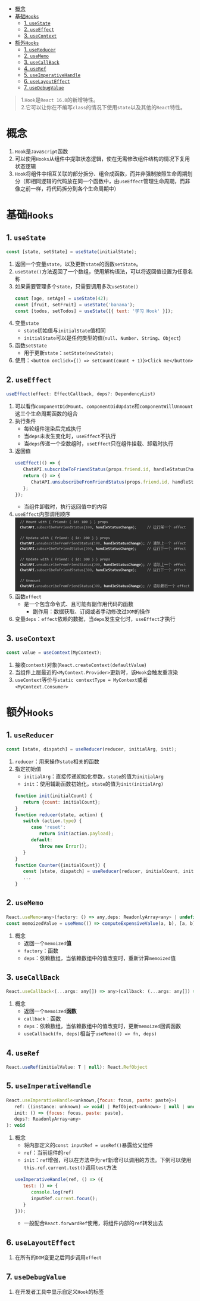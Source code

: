 - [概念](#概念)
- [基础`Hooks`](#基础hooks)
  - [1. `useState`](#1-usestate)
  - [2. `useEffect`](#2-useeffect)
  - [3. `useContext`](#3-usecontext)
- [额外`Hooks`](#额外hooks)
  - [1. `useReducer`](#1-usereducer)
  - [2. `useMemo`](#2-usememo)
  - [3. `useCallBack`](#3-usecallback)
  - [4. `useRef`](#4-useref)
  - [5. `useImperativeHandle`](#5-useimperativehandle)
  - [6. `useLayoutEffect`](#6-uselayouteffect)
  - [7. `useDebugValue`](#7-usedebugvalue)
> 1.`Hook`是`React 16.8`的新增特性。  
> 2.它可以让你在不编写`class`的情况下使用`state`以及其他的`React`特性。
# 概念
1. `Hook`是`JavaScript`函数
2. 可以使用`Hooks`从组件中提取状态逻辑，使在无需修改组件结构的情况下复用状态逻辑
3. `Hook`将组件中相互关联的部分拆分、组合成函数，而并非强制按照生命周期划分（即相同逻辑的代码放在同一个函数中，由`useEffect`管理生命周期，而非像之前一样，将代码拆分到各个生命周期中）
# 基础`Hooks`
## 1. `useState`
```javascript
const [state, setState] = useState(initialState);
```
1. 返回一个变量`state`，以及更新`state`的函数`setState`。
2. `useState()`方法返回了一个数组，使用解构语法，可以将返回值设置为任意名称
3. 如果需要管理多个`state`，只需要调用多次`useState()`
   ```javascript
   const [age, setAge] = useState(42);
   const [fruit, setFruit] = useState('banana');
   const [todos, setTodos] = useState([{ text: '学习 Hook' }]);
   ```
4. 变量`state`
   * `state`初始值与`initialState`值相同
   * `initialState`可以是任何类型的值(`null`、`Number`、`String`、`Object`)
5. 函数`setState`
   * 用于更新`state`：`setState(newState);`
6. 使用：`<button onClick={() => setCount(count + 1)}>Click me</button>`
## 2. `useEffect`
```javascript
useEffect(effect: EffectCallback, deps?: DependencyList)
```
1. 可以看作`componentDidMount`、`componentDidUpdate`和`componentWillUnmount`这三个生命周期函数的组合
2. 执行条件
   * 每轮组件渲染后完成执行
   * 当`deps`未发生变化时，`useEffect`不执行
   * 当`deps`传递一个空数组时，`useEffect`只在组件挂载、卸载时执行
3. 返回值
   ```javascript
   useEffect(() => {
      ChatAPI.subscribeToFriendStatus(props.friend.id, handleStatusChange);
      return () => {
         ChatAPI.unsubscribeFromFriendStatus(props.friend.id, handleStatusChange);
      };
   });
   ```
   * 当组件卸载时，执行返回值中的内容
4. `useEffect`内部调用顺序
   ![](./images/useEffect执行顺序.png)
5. 函数`effect`
   * 是一个包含命令式、且可能有副作用代码的函数
     * 副作用：数据获取、订阅或者手动修改过`DOM`的操作
6. 变量`deps`：`effect`依赖的数据，当`deps`发生变化时，`useEffect`才执行
## 3. `useContext`
```javascript
const value = useContext(MyContext);
```
1. 接收`context)`对象(`React.createContext(defaultValue`)
2. 当组件上层最近的`<MyContext.Provider>`更新时，该`Hook`会触发重渲染
3. `useContext`等价与`static contextType = MyContext`或者`<MyContext.Consumer>`
# 额外`Hooks`
## 1. `useReducer`
```javascript
const [state, dispatch] = useReducer(reducer, initialArg, init);
```
1. `reducer`：用来操作`state`相关的函数
2. 指定初始值
   * `initialArg`：直接传递初始化参数，`state`的值为`initialArg`
   * `init`：使用辅助函数初始化，`state`的值为`init(initialArg)`
   ```javascript
   function init(initialCount) {
      return {count: initialCount};
   }
   function reducer(state, action) {
      switch (action.type) {
         case 'reset':
            return init(action.payload);
         default:
            throw new Error();
      }
   }
   function Counter({initialCount}) {
      const [state, dispatch] = useReducer(reducer, initialCount, init);
      ...
   }
   ```
## 2. `useMemo`
```javascript
React.useMemo<any>(factory: () => any,deps: ReadonlyArray<any> | undefined): any
const memoizedValue = useMemo(() => computeExpensiveValue(a, b), [a, b]);
```
1. 概念
   * 返回一个`memoized`<b>值</b>
   * `factory`：函数
   * `deps`：依赖数组，当依赖数组中的值改变时，重新计算`memoized`值
## 3. `useCallBack`
```javascript
React.useCallback<(...args: any[]) => any>(callback: (...args: any[]) => any,deps: ReadonlyArray<any>): (...args: any[]) => any
```
1. 概念
   * 返回一个`memoized`<b>函数</b>
   * `callback`：函数
   * `deps`：依赖数组，当依赖数组中的值改变时，更新`memoized`回调函数
   * `useCallback(fn, deps)`相当于`useMemo(() => fn, deps)`
## 4. `useRef`
```javascript
React.useRef(initialValue: T | null): React.RefObject
```
## 5. `useImperativeHandle`
```javascript
React.useImperativeHandle<unknown,{focus: focus, paste: paste}>(
   ref: ((instance: unknown) => void) | RefObject<unknown> | null | undefined,
   init: () => {focus: focus, paste: paste},
   deps?: ReadonlyArray<any>
): void
```
1. 概念
   * 将内部定义的`const inputRef = useRef()`暴露给父组件
   * `ref`：当前组件的`ref`
   * `init`：`ref`增强，可以在方法中为`ref`新增可以调用的方法。下例可以使用`this.ref.current.test()`调用`test`方法
   ```javascript
   useImperativeHandle(ref, () => ({
      test: () => {
         console.log(ref)
         inputRef.current.focus();
      }
   }));
   ```
   * 一般配合`React.forwardRef`使用，将组件内部的`ref`转发出去
## 6. `useLayoutEffect`
1. 在所有的`DOM`变更之后同步调用`effect`
## 7. `useDebugValue` 
1. 在开发者工具中显示自定义`Hook`的标签